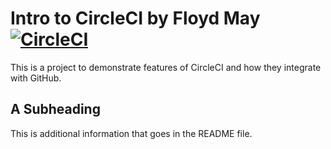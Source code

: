 # Intro to CircleCI by Floyd May [![CircleCI](https://circleci.com/gh/keithmlevy/circleci-intro.svg?style=shield)](https://circleci.com/gh/keithmlevy/circleci-intro)

This is a project to demonstrate features of CircleCI and how they integrate with GitHub.

## A Subheading

This is additional information that goes in the README file.


